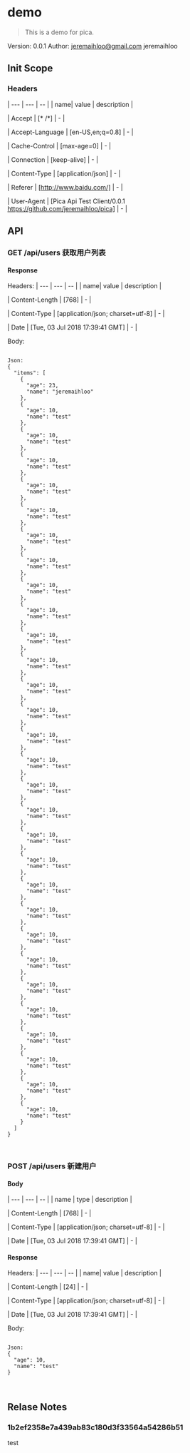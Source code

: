 

# demo

> This is a demo for pica.

Version: 0.0.1
Author: jeremaihloo@gmail.com jeremaihloo

## Init Scope

### Headers

| --- | --- | -- |
| name| value | description |

| Accept | [* /*] | - |

| Accept-Language | [en-US,en;q=0.8] | - |

| Cache-Control | [max-age=0] | - |

| Connection | [keep-alive] | - |

| Content-Type | [application/json] | - |

| Referer | [http://www.baidu.com/] | - |

| User-Agent | [Pica Api Test Client/0.0.1 https://github.com/jeremaihloo/pica] | - |


## API


### GET /api/users 获取用户列表




#### Response

Headers:
| --- | --- | -- |
| name| value | description |

| Content-Length | [768] | - |

| Content-Type | [application/json; charset=utf-8] | - |

| Date | [Tue, 03 Jul 2018 17:39:41 GMT] | - |



Body:
```

Json:
{
  "items": [
    {
      "age": 23,
      "name": "jeremaihloo"
    },
    {
      "age": 10,
      "name": "test"
    },
    {
      "age": 10,
      "name": "test"
    },
    {
      "age": 10,
      "name": "test"
    },
    {
      "age": 10,
      "name": "test"
    },
    {
      "age": 10,
      "name": "test"
    },
    {
      "age": 10,
      "name": "test"
    },
    {
      "age": 10,
      "name": "test"
    },
    {
      "age": 10,
      "name": "test"
    },
    {
      "age": 10,
      "name": "test"
    },
    {
      "age": 10,
      "name": "test"
    },
    {
      "age": 10,
      "name": "test"
    },
    {
      "age": 10,
      "name": "test"
    },
    {
      "age": 10,
      "name": "test"
    },
    {
      "age": 10,
      "name": "test"
    },
    {
      "age": 10,
      "name": "test"
    },
    {
      "age": 10,
      "name": "test"
    },
    {
      "age": 10,
      "name": "test"
    },
    {
      "age": 10,
      "name": "test"
    },
    {
      "age": 10,
      "name": "test"
    },
    {
      "age": 10,
      "name": "test"
    },
    {
      "age": 10,
      "name": "test"
    },
    {
      "age": 10,
      "name": "test"
    },
    {
      "age": 10,
      "name": "test"
    },
    {
      "age": 10,
      "name": "test"
    },
    {
      "age": 10,
      "name": "test"
    },
    {
      "age": 10,
      "name": "test"
    },
    {
      "age": 10,
      "name": "test"
    },
    {
      "age": 10,
      "name": "test"
    },
    {
      "age": 10,
      "name": "test"
    }
  ]
}



```

### POST /api/users 新建用户



#### Body
| --- | --- | -- |
| name | type | description |

| Content-Length | [768] | - |

| Content-Type | [application/json; charset=utf-8] | - |

| Date | [Tue, 03 Jul 2018 17:39:41 GMT] | - |



#### Response

Headers:
| --- | --- | -- |
| name| value | description |

| Content-Length | [24] | - |

| Content-Type | [application/json; charset=utf-8] | - |

| Date | [Tue, 03 Jul 2018 17:39:41 GMT] | - |



Body:
```

Json:
{
  "age": 10,
  "name": "test"
}



```



## Relase Notes


### 1b2ef2358e7a439ab83c180d3f33564a54286b51

 test


